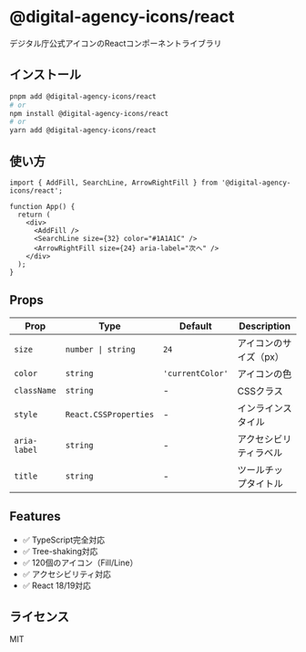 # @digital-agency-icons/react

デジタル庁公式アイコンのReactコンポーネントライブラリ

## インストール

```bash
pnpm add @digital-agency-icons/react
# or
npm install @digital-agency-icons/react
# or
yarn add @digital-agency-icons/react
```

## 使い方

```tsx
import { AddFill, SearchLine, ArrowRightFill } from '@digital-agency-icons/react';

function App() {
  return (
    <div>
      <AddFill />
      <SearchLine size={32} color="#1A1A1C" />
      <ArrowRightFill size={24} aria-label="次へ" />
    </div>
  );
}
```

## Props

| Prop | Type | Default | Description |
|------|------|---------|-------------|
| `size` | `number \| string` | `24` | アイコンのサイズ（px） |
| `color` | `string` | `'currentColor'` | アイコンの色 |
| `className` | `string` | - | CSSクラス |
| `style` | `React.CSSProperties` | - | インラインスタイル |
| `aria-label` | `string` | - | アクセシビリティラベル |
| `title` | `string` | - | ツールチップタイトル |

## Features

- ✅ TypeScript完全対応
- ✅ Tree-shaking対応
- ✅ 120個のアイコン（Fill/Line）
- ✅ アクセシビリティ対応
- ✅ React 18/19対応

## ライセンス

MIT
